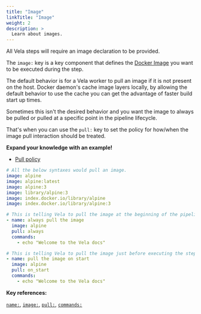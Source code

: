 ```yaml
---
title: "Image"
linkTitle: "Image"
weight: 2
description: >
  Learn about images.
---
```

All Vela steps will require an image declaration to be provided.

The `image:` key is a key component that defines the [Docker Image](https://docs.docker.com/engine/docker-overview/#images) you want to be executed during the step.

The default behavior is for a Vela worker to pull an image if it is not present on the host. Docker daemon's cache image layers locally, by allowing the default behavior to use the cache you can get the advantage of faster build start up times.

Sometimes this isn't the desired behavior and you want the image to always be pulled or pulled at a specific point in the pipeline lifecycle.

That's when you can use the `pull:` key to set the policy for how/when the image pull interaction should be treated.

**Expand your knowledge with an example!**

* [Pull policy](/docs/usage/pull_policies.md)

<!-- section break -->

```yaml
# All the below syntaxes would pull an image.
image: alpine
image: alpine:latest
image: alpine:3
image: library/alpine:3
image: index.docker.io/library/alpine
image: index.docker.io/library/alpine:3
```

```yaml
# This is telling Vela to pull the image at the beginning of the pipeline always.
- name: always pull the image
  image: alpine
  pull: always
  commands:
    - echo "Welcome to the Vela docs"

# This is telling Vela to pull the image just before executing the step
- name: pull the image on start
  image: alpine
  pull: on_start
  commands:
    - echo "Welcome to the Vela docs"    
```

<!-- section break -->

**Key references:**

[`name:`](/reference/yaml/steps/#the-name-key), [`image:`](/reference/yaml/steps/#the-image-key), [`pull:`](/reference/yaml/steps/#the-commands-key),  [`commands:`](/reference/yaml/steps/#the-commands-key)
